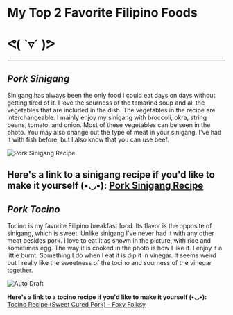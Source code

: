 # My Top 2 Favorite Filipino Foods 
# ᕙ( `▿´ )ᕗ
---------
## <em> Pork Sinigang </em>
Sinigang has always been the only food I could eat days on days without getting tired of it. I love the sourness of the tamarind soup and all the vegetables that are included in the dish. The vegetables in the recipe are interchangeable. I mainly enjoy my sinigang with broccoli, okra, string beans, tomato, and onion. Most of these vegetables can be seen in the photo. You may also change out the type of meat in your sinigang. I've had it with fish before, but I also know that you can use beef.

![Pork Sinigang Recipe](https://panlasangpinoy.com/wp-content/uploads/2018/11/Pork-Sinigang-Recipe-500x500.jpg)

<strong>Here's a link to a sinigang recipe if you'd like to make it yourself (•◡•):</strong>
[Pork Sinigang Recipe](https://panlasangpinoy.com/pork-sinigang-na-baboy-recipe/#recipe)
---------
## <em> Pork Tocino </em>
 Tocino is my favorite Filipino breakfast food. Its flavor is the opposite of sinigang, which is sweet. Unlike sinigang I've never had it with any other meat besides pork. I love to eat it as shown in the picture, with rice and sometimes egg. The way it is cooked in the photo is how I like it. I enjoy it a little burnt. Something I do when I eat it is dip it in vinegar. It seems weird but I really like the sweetness of the tocino and sourness of the vinegar together.  

![Auto Draft](https://ayellowbowl.com/wp-content/uploads/2020/02/IMG_5523.jpg)

<strong>Here's a link to a tocino recipe if you'd like to make it yourself (•◡•):</strong>
[Tocino Recipe (Sweet Cured Pork) - Foxy Folksy](https://www.foxyfolksy.com/tocino-recipe-sweet-cured-pork/)
